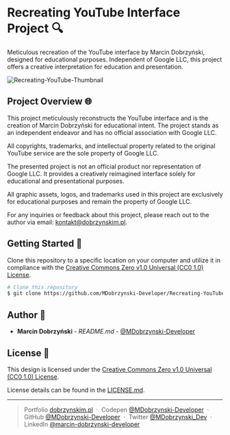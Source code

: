 # Recreating YouTube Interface Project 🔍

Meticulous recreation of the YouTube interface by Marcin Dobrzyński, designed for educational purposes. Independent of Google LLC, this project offers a creative interpretation for education and presentation.

![Recreating-YouTube-Thumbnail](https://dobrzynskim.pl/projekty/odtworzony-serwis-youtube/assets/recreating-youtube-thumbnail.jpg)

## Project Overview 🌐

This project meticulously reconstructs the YouTube interface and is the creation of Marcin Dobrzyński for educational intent. The project stands as an independent endeavor and has no official association with Google LLC.

All copyrights, trademarks, and intellectual property related to the original YouTube service are the sole property of Google LLC.

The presented project is not an official product nor representation of Google LLC. It provides a creatively reimagined interface solely for educational and presentational purposes.

All graphic assets, logos, and trademarks used in this project are exclusively for educational purposes and remain the property of Google LLC.

For any inquiries or feedback about this project, please reach out to the author via email: kontakt@dobrzynskim.pl.

## Getting Started 🚀

Clone this repository to a specific location on your computer and utilize it in compliance with the [Creative Commons Zero v1.0 Universal (CC0 1.0) License](LICENSE.md).

```bash
# Clone this repository
$ git clone https://github.com/MDobrzynski-Developer/Recreating-YouTube-Interface-Project
```

## Author 👤

  - **Marcin Dobrzyński** - *README.md* -
    [@MDobrzynski-Developer](https://github.com/MDobrzynski-Developer)
    
## License 📜

This design is licensed under the [Creative Commons Zero v1.0 Universal (CC0 1.0) License](LICENSE.md).

License details can be found in the [LICENSE.md](LICENSE.md).

---

> Portfolio [dobrzynskim.pl](https://dobrzynskim.pl/) &nbsp;&middot;&nbsp;
> Codepen [@MDobrzynski-Developer](https://codepen.io/MDobrzynski-Developer) &nbsp;&middot;&nbsp;
> GitHub [@MDobrzynski-Developer](https://github.com/MDobrzynski-Developer) &nbsp;&middot;&nbsp;
> Twitter [@MDobrzynski_Dev](https://twitter.com/MDobrzynski_Dev) &nbsp;&middot;&nbsp;
> LinkedIn [@marcin-dobrzynski-developer](https://www.linkedin.com/in/marcin-dobrzynski-developer/)
